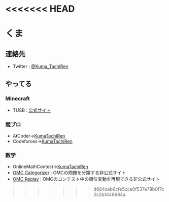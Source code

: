 <<<<<<< HEAD
=======
# くま

## 連絡先
- Twitter : [@Kuma_TachiRen](https://twitter.com/Kuma_TachiRen)

## やってる
### Minecraft
- TUSB : [公式サイト](https://skyblock.jp)
### 競プロ
- AtCoder→[KumaTachiRen](https://atcoder.jp/users/KumaTachiRen)
- Codeforces→[KumaTachiRen](https://codeforces.com/profile/KumaTachiRen)
### 数学
- OnlineMathContest→[KumaTachiRen](https://onlinemathcontest.com/users/KumaTachiRen)
- [OMC Categorizer](https://kuma-tachiren.github.io/OMCCategorizer) : OMCの問題を分類する非公式サイト
- [OMC Replay](https://kuma-tachiren.github.io/OMCReplay) : OMCのコンテスト中の順位変動を再現できる非公式サイト
>>>>>>> d684ceb6cfe5cce0f537e78b0f7c2c2b1449684a
